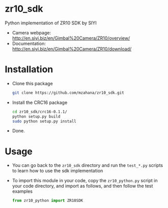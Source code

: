 # zr10_sdk
Python implementation of ZR10 SDK by SIYI

* Camera webpage: http://en.siyi.biz/en/Gimbal%20Camera/ZR10/overview/
* Documentation: http://en.siyi.biz/en/Gimbal%20Camera/ZR10/download/

# Installation
* Clone this package
    ```bash
    git clone https://github.com/mzahana/zr10_sdk.git
    ```
* Install the CRC16 package
    ```bash
    cd zr10_sdk/crc16-0.1.1/
    python setup.py build
    sudo python setup.py install
    ```
* Done. 
# Usage
* You can go back to the `zr10_sdk` directory and run the `test_*.py` scripts to learn how to use the sdk implementation

* To import this module in your code, copy the `zr10_python.py` script in your code directory, and import as follows, and then follow the test examples
    ```python
    from zr10_python import ZR10SDK
    ```

